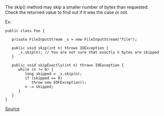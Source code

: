 The skip() method may skip a smaller number of bytes than requested.
Check the returned value to find out if it was the case or not.

Ex:

    public class Foo {

       private FileInputStream _s = new FileInputStream("file");

       public void skip(int n) throws IOException {
          _s.skip(n); // You are not sure that exactly n bytes are skipped
       }

       public void skipExactly(int n) throws IOException {
          while (n != 0) {
             long skipped = _s.skip(n);
             if (skipped == 0)
                throw new EOFException();
             n -= skipped;
          }
       }
    }

[Source](http://pmd.sourceforge.net/pmd-5.3.2/pmd-java/rules/java/basic.html#CheckSkipResult)
